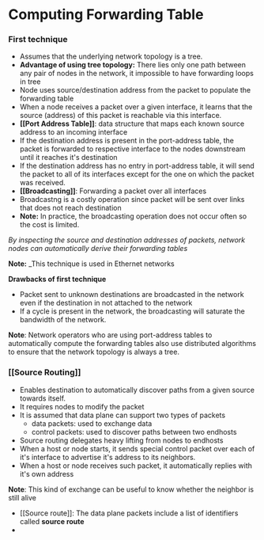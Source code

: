 # Computing Forwarding Table

### First technique

- Assumes that the underlying network topology is a tree.
- **Advantage of using tree topology:** There lies only one path between any pair of nodes in the network, it impossible to have forwarding loops in tree
- Node uses source/destination address from the packet to populate the forwarding table
- When a node receives a packet over a given interface, it learns that the source (address) of this packet is reachable via this interface.
- **[[Port Address Table]]**: data structure that maps each known source address to an incoming interface
- If the destination address is present in the port-address table, the packet is forwarded to respective interface to the nodes downstream until it reaches it's destination
- If the destination address has no entry in port-address table, it will send the packet to all of its interfaces except for the one on which the packet was received.
- **[[Broadcasting]]**: Forwarding a packet over all interfaces
- Broadcastng is a costly operation since packet will be sent over links that does not reach destination
- **Note:** In practice, the broadcasting operation does not occur often so the cost is limited.

_By inspecting the source and destination addresses of packets, network nodes can automatically derive their forwarding tables_

**Note:** _This technique is used in Ethernet networks

**Drawbacks of first technique**

- Packet sent to unknown destinations are broadcasted in the network even if the destination in not attached to the network
- If a cycle is present in the network, the broadcasting will saturate the bandwidth of the network.

**Note**: Network operators who are using port-address tables to automatically compute the forwarding tables also use distributed algorithms to ensure that the network topology is always a tree.

### [[Source Routing]]

- Enables destination to automatically discover paths from a given source towards itself.
- It requires nodes to modify the packet
- It is assumed that data plane can support two types of packets
  - data packets: used to exchange data
  - control packets: used to discover paths between two endhosts
- Source routing delegates heavy lifting from nodes to endhosts
- When a host or node starts, it sends special control packet over each of it's interface to advertise it's address to its neighbors.
- When a host or node receives such packet, it automatically replies with it's own address

**Note**: This kind of exchange can be useful to know whether the neighbor is still alive

- [[Source route]]: The data plane packets include a list of identifiers called **source route**
-
